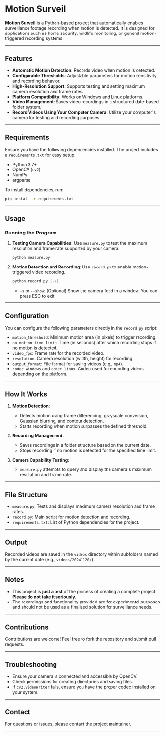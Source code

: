 # Motion Surveil

**Motion Surveil** is a Python-based project that automatically enables surveillance footage recording when motion is detected. It is designed for applications such as home security, wildlife monitoring, or general motion-triggered recording systems.

---

## Features

- **Automatic Motion Detection**: Records video when motion is detected.
- **Configurable Thresholds**: Adjustable parameters for motion sensitivity and recording behavior.
- **High-Resolution Support**: Supports testing and setting maximum camera resolution and frame rates.
- **Platform Compatibility**: Works on Windows and Linux platforms.
- **Video Management**: Saves video recordings in a structured date-based folder system.
- **Record Videos Using Your Computer Camera**: Utilize your computer's camera for testing and recording purposes.

---

## Requirements

Ensure you have the following dependencies installed. The project includes a `requirements.txt` for easy setup.

- Python 3.7+
- OpenCV (`cv2`)
- NumPy
- argparse

To install dependencies, run:

```bash
pip install -r requirements.txt
```

---

## Usage

### Running the Program

1. **Testing Camera Capabilities**:
   Use `measure.py` to test the maximum resolution and frame rate supported by your camera.

   ```bash
   python measure.py
   ```

2. **Motion Detection and Recording**:
   Use `record.py` to enable motion-triggered video recording.

   ```bash
   python record.py [-s]
   ```

   - `-s` or `--show`: (Optional) Show the camera feed in a window. You can press ESC to exit.

---

## Configuration

You can configure the following parameters directly in the `record.py` script:

- `motion_threshold`: Minimum motion area (in pixels) to trigger recording.
- `no_motion_time_limit`: Time (in seconds) after which recording stops if no motion is detected.
- `video_fps`: Frame rate for the recorded video.
- `resolution`: Camera resolution (width, height) for recording.
- `output_format`: File format for saving videos (e.g., `mp4`).
- `codec_windows` and `codec_linux`: Codec used for encoding videos depending on the platform.

---

## How It Works

1. **Motion Detection**:
   - Detects motion using frame differencing, grayscale conversion, Gaussian blurring, and contour detection.
   - Starts recording when motion surpasses the defined threshold.

2. **Recording Management**:
   - Saves recordings in a folder structure based on the current date.
   - Stops recording if no motion is detected for the specified time limit.

3. **Camera Capability Testing**:
   - `measure.py` attempts to query and display the camera's maximum resolution and frame rate.

---

## File Structure

- `measure.py`: Tests and displays maximum camera resolution and frame rates.
- `record.py`: Main script for motion detection and recording.
- `requirements.txt`: List of Python dependencies for the project.

---

## Output

Recorded videos are saved in the `videos` directory within subfolders named by the current date (e.g., `videos/20241120/`).

---

## Notes

- This project is **just a test** of the process of creating a complete project. **Please do not take it seriously.**
- The recordings and functionality provided are for experimental purposes and should not be used as a finalized solution for surveillance needs.

---

## Contributions

Contributions are welcome! Feel free to fork the repository and submit pull requests.

---

## Troubleshooting

- Ensure your camera is connected and accessible by OpenCV.
- Check permissions for creating directories and saving files.
- If `cv2.VideoWriter` fails, ensure you have the proper codec installed on your system.

---

## Contact

For questions or issues, please contact the project maintainer.

--- 
